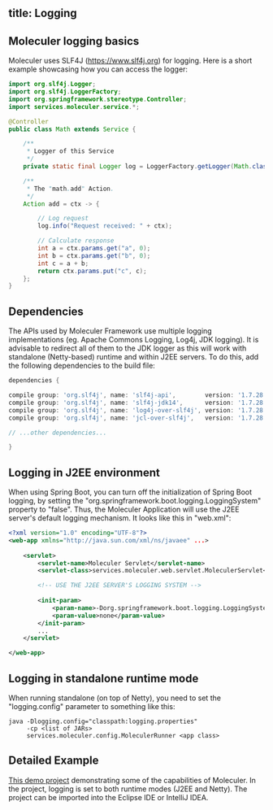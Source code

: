 title: Logging
---

## Moleculer logging basics

Moleculer uses SLF4J (https://www.slf4j.org) for logging.
Here is a short example showcasing how you can access the logger:

```java
import org.slf4j.Logger;
import org.slf4j.LoggerFactory;
import org.springframework.stereotype.Controller;
import services.moleculer.service.*;

@Controller
public class Math extends Service {

    /**
     * Logger of this Service
     */
    private static final Logger log = LoggerFactory.getLogger(Math.class);

    /**
     * The "math.add" Action.
     */
    Action add = ctx -> {

        // Log request
        log.info("Request received: " + ctx);

        // Calculate response
        int a = ctx.params.get("a", 0);
        int b = ctx.params.get("b", 0);
        int c = a + b;
        return ctx.params.put("c", c);
    };
}
```

## Dependencies

The APIs used by Moleculer Framework use multiple logging implementations (eg. Apache Commons Logging, Log4j, JDK logging).
It is advisable to redirect all of them to the JDK logger as this will work with standalone (Netty-based) runtime and within J2EE servers.
To do this, add the following dependencies to the build file:

```gradle
dependencies {

compile group: 'org.slf4j', name: 'slf4j-api',        version: '1.7.28'
compile group: 'org.slf4j', name: 'slf4j-jdk14',      version: '1.7.28'
compile group: 'org.slf4j', name: 'log4j-over-slf4j', version: '1.7.28'
compile group: 'org.slf4j', name: 'jcl-over-slf4j',   version: '1.7.28'

// ...other dependencies...

}
```

## Logging in J2EE environment

When using Spring Boot, you can turn off the initialization of Spring Boot logging,
by setting the "org.springframework.boot.logging.LoggingSystem" property to "false".
Thus, the Moleculer Application will use the J2EE server's default logging mechanism.
It looks like this in "web.xml":

```xml
<?xml version="1.0" encoding="UTF-8"?>
<web-app xmlns="http://java.sun.com/xml/ns/javaee" ...>
    
    <servlet>
        <servlet-name>Moleculer Servlet</servlet-name>
        <servlet-class>services.moleculer.web.servlet.MoleculerServlet</servlet-class>

        <!-- USE THE J2EE SERVER'S LOGGING SYSTEM -->
                
        <init-param>
            <param-name>-Dorg.springframework.boot.logging.LoggingSystem</param-name>
            <param-value>none</param-value>
        </init-param>
        ...
    </servlet>

</web-app>
```

## Logging in standalone runtime mode

When running standalone (on top of Netty), you need to set the "logging.config" parameter to something like this:

```
java -Dlogging.config="classpath:logging.properties"
     -cp <list of JARs>
     services.moleculer.config.MoleculerRunner <app class>
```

## Detailed Example

[This demo project](https://moleculer-java.github.io/moleculer-spring-boot-demo/)
demonstrating some of the capabilities of Moleculer.
In the project, logging is set to both runtime modes (J2EE and Netty).
The project can be imported into the Eclipse IDE or IntelliJ IDEA.